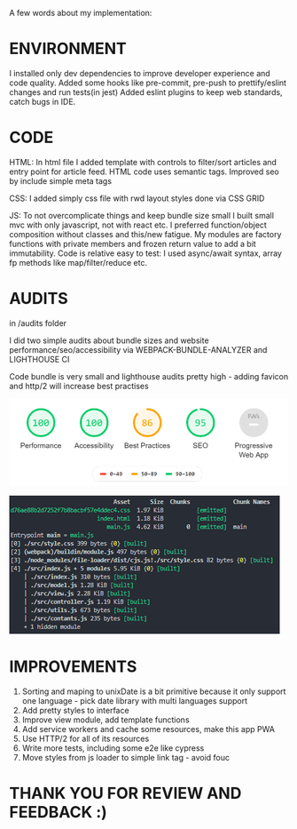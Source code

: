 A few words about my implementation:

# ENVIRONMENT

I installed only dev dependencies to improve developer experience and code quality.
Added some hooks like pre-commit, pre-push to prettify/eslint changes and run tests(in jest)
Added eslint plugins to keep web standards, catch bugs in IDE.

# CODE

HTML: In html file I added template with controls to filter/sort articles and entry point for article feed. HTML code uses semantic tags. Improved seo by include simple meta tags

CSS: I added simply css file with rwd layout styles done via CSS GRID

JS: To not overcomplicate things and keep bundle size small I built small mvc with only javascript, not with react etc.
I preferred function/object composition without classes and this/new fatigue.
My modules are factory functions with private members and frozen return value to add a bit immutability.
Code is relative easy to test: I used async/await syntax, array fp methods like map/filter/reduce etc.

# AUDITS

in /audits folder

I did two simple audits about bundle sizes and website performance/seo/accessibility via WEBPACK-BUNDLE-ANALYZER and LIGHTHOUSE CI

Code bundle is very small and lighthouse audits pretty high - adding favicon and http/2 will increase best practises

![](./audits/report.png)

![](./audits/report-bundle.png)

# IMPROVEMENTS

1. Sorting and maping to unixDate is a bit primitive because it only support one language - pick date library with multi languages support
2. Add pretty styles to interface
3. Improve view module, add template functions
4. Add service workers and cache some resources, make this app PWA
5. Use HTTP/2 for all of its resources
6. Write more tests, including some e2e like cypress
7. Move styles from js loader to simple link tag - avoid fouc

# THANK YOU FOR REVIEW AND FEEDBACK :)
